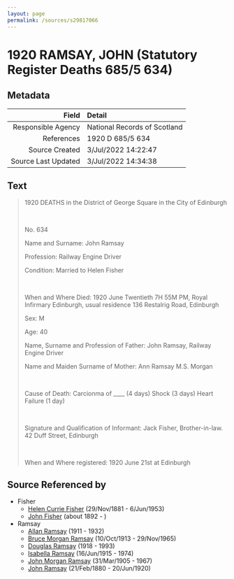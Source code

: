 ```yaml
---
layout: page
permalink: /sources/s29817066
---
```


# 1920 RAMSAY, JOHN (Statutory Register Deaths 685/5 634)

## Metadata

Field | Detail
---:|:---
Responsible Agency | National Records of Scotland
References | 1920 D 685/5 634
Source Created | 3/Jul/2022 14:22:47
Source Last Updated | 3/Jul/2022 14:34:38

## Text

> 1920 DEATHS in the District of George Square in the City of Edinburgh
>
> <br/>
>
> No. 634
>
> Name and Surname: John Ramsay
>
> Profession: Railway Engine Driver
>
> Condition: Married to Helen Fisher
>
> <br/>
>
> When and Where Died: 1920 June Twentieth 7H 55M PM, Royal Infirmary Edinburgh, usual residence 136 Restalrig Road, Edinburgh
>
> Sex: M
>
> Age: 40
>
> Name, Surname and Profession of Father: John Ramsay, Railway Engine Driver
>
> Name and Maiden Surname of Mother: Ann Ramsay M.S. Morgan
>
> <br/>
>
> Cause of Death: Carcionma of ____ (4 days) Shock (3 days) Heart Failure (1 day)
>
> <br/>
>
> Signature and Qualification of Informant: Jack Fisher, Brother-in-law. 42 Duff Street, Edinburgh
>
> <br/>
>
> When and Where registered: 1920 June 21st at Edinburgh
>

## Source Referenced by

* Fisher
  * [Helen Currie Fisher](../people/@18426904@-helen-currie-fisher-b1881-11-29-d1953-6-6.md) (29/Nov/1881 - 6/Jun/1953)
  * [John Fisher](../people/@59036117@-john-fisher-b1892-d.md) (about 1892 - )
* Ramsay
  * [Allan Ramsay](../people/@62219744@-allan-ramsay-b1911-d1932.md) (1911 - 1932)
  * [Bruce Morgan Ramsay](../people/@49046148@-bruce-morgan-ramsay-b1913-10-10-d1965-11-29.md) (10/Oct/1913 - 29/Nov/1965)
  * [Douglas Ramsay](../people/@12977578@-douglas-ramsay-b1918-d1993.md) (1918 - 1993)
  * [Isabella Ramsay](../people/@80504300@-isabella-ramsay-b1915-6-16-d1974.md) (16/Jun/1915 - 1974)
  * [John Morgan Ramsay](../people/@55070438@-john-morgan-ramsay-b1905-3-31-d1967.md) (31/Mar/1905 - 1967)
  * [John Ramsay](../people/@64225415@-john-ramsay-b1880-2-21-d1920-6-20.md) (21/Feb/1880 - 20/Jun/1920)
